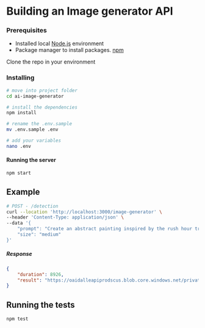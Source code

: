 # Building an Image generator API 


### Prerequisites

- Installed local [Node.js](https://nodejs.org/) environment
- Package manager to install packages.  [npm](https://www.npmjs.com/)

Clone the repo in your environment


### Installing

```bash
# move into project folder
cd ai-image-generator

# install the dependencies
npm install

# rename the .env.sample
mv .env.sample .env

# add your variables
nano .env
```

#### Running the server

```bash
npm start
```

## Example

```bash
# POST - /detection
curl --location 'http://localhost:3000/image-generator' \
--header 'Content-Type: application/json' \
--data '{
    "prompt": "Create an abstract painting inspired by the rush hour traffic in Mumbai City. Compose a collage of portraits of the India presidents.Design a piece of digital artwork showing an imagined colony on Mars",
    "size": "medium"
}'
```

##### Response

```json
{
    "duration": 8926,
    "result": "https://oaidalleapiprodscus.blob.core.windows.net/private/org-dyHP4PJ7ycEIN5B9ks1C2QnG/user-hNXlO6a7ILyS2OpgQlX57Typ/img-Vix2gBOz0UkSxlxVWv6gFn7Y.png?st=2024-02-06T11%3A25%3A31Z&se=2024-02-06T13%3A25%3A31Z&sp=r&sv=2021-08-06&sr=b&rscd=inline&rsct=image/png&skoid=6aaadede-4fb3-4698-a8f6-684d7786b067&sktid=a48cca56-e6da-484e-a814-9c849652bcb3&skt=2024-02-06T06%3A57%3A28Z&ske=2024-02-07T06%3A57%3A28Z&sks=b&skv=2021-08-06&sig=/7Ejagyw6FDZMrPwH2n6cUCJ6DQSPWPkxpA3ZYVV2LY%3D"
}
```

## Running the tests

```bash
npm test
```
